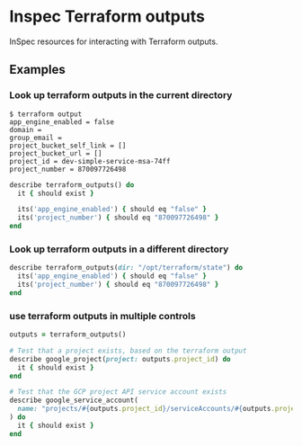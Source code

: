 # Inspec Terraform outputs

InSpec resources for interacting with Terraform outputs.

## Examples

### Look up terraform outputs in the current directory

```
$ terraform output
app_engine_enabled = false
domain =
group_email =
project_bucket_self_link = []
project_bucket_url = []
project_id = dev-simple-service-msa-74ff
project_number = 870097726498
```

```ruby
describe terraform_outputs() do
  it { should exist }

  its('app_engine_enabled') { should eq "false" }
  its('project_number') { should eq "870097726498" }
end
```

### Look up terraform outputs in a different directory

```ruby
describe terraform_outputs(dir: "/opt/terraform/state") do
  its('app_engine_enabled') { should eq "false" }
  its('project_number') { should eq "870097726498" }
end
```

### use terraform outputs in multiple controls

```ruby
outputs = terraform_outputs()

# Test that a project exists, based on the terraform output
describe google_project(project: outputs.project_id) do
  it { should exist }
end

# Test that the GCP project API service account exists
describe google_service_account(
  name: "projects/#{outputs.project_id}/serviceAccounts/#{outputs.project_number}@cloudservices.gserviceaccount.com"
) do
  it { should exist }
end
```
